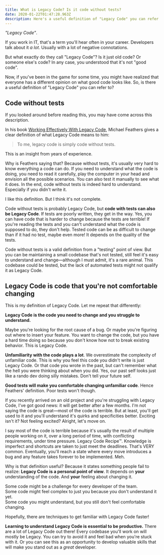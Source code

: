 ```yaml
---
title: What is Legacy Code? Is it code without tests?
date: 2020-01-22T01:47:28.963Z
description: Here's a useful definition of "Legacy Code" you can refer to.
---
```

*"Legacy Code"*. 

If you work in IT, that's a term you'll hear often in your career. Developers talk about it *a lot*. Usually with a lot of negative connotations.

But what exactly do they call "Legacy Code"? Is it just old code? Or someone else's code? In any case, you understood that it's not "good code". 

Now, if you've been in the game for some time, you might have realized that everyone has a different opinion on what good code looks like. So, is there a useful definition of "Legacy Code" you can refer to?

## Code without tests

If you looked around before reading this, you may have come across this description.

In his book [Working Effectively With Legacy Code](https://www.goodreads.com/book/show/44919.Working_Effectively_with_Legacy_Code), Michael Feathers gives a clear definition of what Legacy Code means to him:

> To me, legacy code is simply code without tests.

This is an insight from years of experience.

Why is Feathers saying that? Because without tests, it's usually very hard to know everything a code can do. If you need to understand what the code is doing, you need to read it carefully, play the computer in your head and envision all the possible scenarios. You can also test it manually to see what it does. In the end, code without tests is indeed hard to understand. Especially if you didn't write it.

I like this definition. But I think it's not complete.

Code without tests is probably Legacy Code, but **code with tests can also be Legacy Code**. If tests are poorly written, they get in the way. Yes, you can have code that is harder to change because the tests are terrible! If you're reading the tests and you can't understand what the code is supposed to do, they don't help. Tested code can be as difficult to change than if it had no test, maybe even more! It depends on the quality of the tests.

Code without tests is a valid definition from a "testing" point of view. But you can be maintaining a small codebase that's not tested, still feel it's easy to understand and change—although I must admit, it's a rare animal. This codebase could be tested, but the lack of automated tests might not qualify it as Legacy Code.

## Legacy Code is code that you're not comfortable changing

This is my definition of Legacy Code. Let me repeat that differently:

**Legacy Code is the code you need to change and you struggle to understand.** 

Maybe you're looking for the root cause of a bug. Or maybe you're figuring out where to insert your feature. You want to change the code, but you have a hard time doing so because you don't know how not to break existing behavior. This is Legacy Code.

**Unfamiliarity with the code plays a lot**. We overestimate the complexity of unfamiliar code. This is why you feel this code you didn't write is just Legacy Code. Or that code you wrote in the past, but can't remember what the hell you were thinking about when you did. Yes, our past self looks just like a rando dev doing silly mistakes. Don't tell your future self.

**Good tests will make you comfortable changing unfamiliar code**. Hence Feathers' definition. Poor tests won't though.

If you recently arrived on an old project and you're struggling with Legacy Code, I've got good news: it will get better after a few months. I'm not saying the code is great—most of the code is terrible. But at least, you'll get used to it and you'll understand it's quirks and specificities better. Exciting isn't it? Not feeling excited? Alright, let's move on.

I say most of the code is terrible because it's usually the result of multiple people working on it, over a long period of time, with conflicting requirements, under time pressure. Legacy Code Recipe™. Knowledge is imperfect and shortcuts are taken to just meet the deadlines. That's VERY common. Eventually, you'll reach a state where every move introduces a bug and any feature takes forever to be implemented. Meh.

Why is that definition useful? Because it states something people fail to realize: **Legacy Code is a personal point of view**. It depends on **your** understanding of the code. And **your** feeling about changing it.

Some code might be a challenge for every developer of the team.\
Some code might feel complex to just you because you don't understand it yet.\
Some code you might understand, but you still don't feel comfortable changing.

Hopefully, there are techniques to get familiar with Legacy Code faster!

**Learning to understand Legacy Code is essential to be productive.** There are a lot of Legacy Code out there! Every codebase you'll work on will mostly be Legacy. You can try to avoid it and feel bad when you're stuck with it. Or you can see this as an opportunity to develop valuable skills that will make you stand out as a *great* developer.

